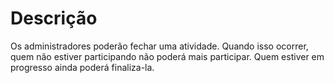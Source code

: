 # Descrição

Os administradores poderão fechar uma atividade. Quando isso ocorrer, quem não estiver participando não poderá mais participar. Quem estiver em progresso ainda poderá finaliza-la. 